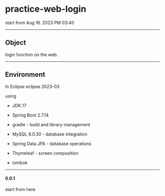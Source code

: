 # practice-web-login
  start from Aug 16. 2023 PM 03:40

****
## Object

login function on the web.

****
## Environment
  In Eclipse eclipse 2023-03

  using 

  
- JDK 17

  
- Spring Boot 2.7.14


- gradle - build and library management


- MySQL 8.0.30 - database integration


- Spring Data JPA - database operations

  
- Thymeleaf - screen composition


- lombok



****
#### 0.0.1

start from here

